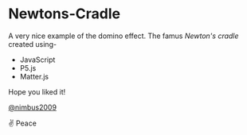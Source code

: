 # Newtons-Cradle

A very nice example of the domino effect. The famus *Newton's cradle* created using-

- JavaScript
- P5.js
- Matter.js

Hope you liked it!

[@nimbus2009](https://github.com/nimbus2009)

✌️
Peace
